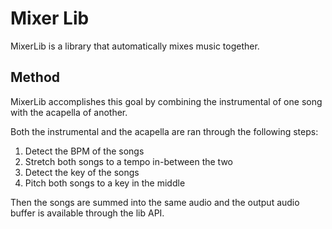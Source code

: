 # Mixer Lib

MixerLib is a library that automatically mixes music together.

## Method

MixerLib accomplishes this goal by combining the instrumental of one song with the acapella of another.

Both the instrumental and the acapella are ran through the following steps:

1. Detect the BPM of the songs
2. Stretch both songs to a tempo in-between the two
3. Detect the key of the songs
4. Pitch both songs to a key in the middle

Then the songs are summed into the same audio and the output audio buffer is available through the lib API.